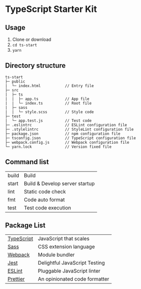 # TypeScript Starter Kit

## Usage

1. Clone or download
2. `cd ts-start`
3. `yarn`

## Directory structure

```
ts-start
├─ public
|  └─ index.html           // Entry file
├─ src
|  ├─ ts
|  |  ├─ app.ts            // App file
|  |  └─ index.ts          // Root file
|  ├─ sass
|  |  └─ style.scss        // Style code
├─ test
|  └─ app.test.js          // Test code
├─ .eslintrc               // ESLint configuration file
├─ .stylelintrc            // StyleLint configuration file
├─ package.json            // npm configuration file
├─ tsconfig.json           // TypeScript configuration file
├─ webpack.config.js       // Webpack configuration file
└─ yarn.lock               // Version fixed file
```

## Command list

|||
|:--|:--|
|build|Build|
|start|Build & Develop server startup|
|lint|Static code check|
|fmt|Code auto format|
|test|Test code execution|

## Package List

|||
|:--|:--|
|[TypeScript](https://www.typescriptlang.org/)|JavaScript that scales|
|[Sass](https://sass-lang.com/)|CSS extension language|
|[Webpack](https://webpack.js.org/)|Module bundler|
|[Jest](https://jestjs.io/)|Delightful JavaScript Testing|
|[ESLint](https://eslint.org/)|Pluggable JavaScript linter|
|[Prettier](https://prettier.io/)|An opinionated code formatter|
